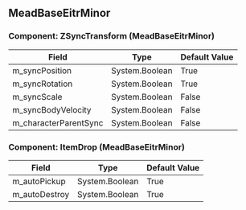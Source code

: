 ## MeadBaseEitrMinor

### Component: ZSyncTransform (MeadBaseEitrMinor)

|Field|Type|Default Value|
|---|---|---|
|m_syncPosition|System.Boolean|True|
|m_syncRotation|System.Boolean|True|
|m_syncScale|System.Boolean|False|
|m_syncBodyVelocity|System.Boolean|False|
|m_characterParentSync|System.Boolean|False|

### Component: ItemDrop (MeadBaseEitrMinor)

|Field|Type|Default Value|
|---|---|---|
|m_autoPickup|System.Boolean|True|
|m_autoDestroy|System.Boolean|True|

